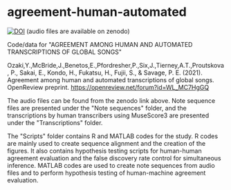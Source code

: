 # agreement-human-automated

[![DOI](https://zenodo.org/badge/DOI/10.5281/zenodo.4941863.svg)](https://doi.org/10.5281/zenodo.4941863)
(audio files are available on zenodo)

Code/data for "AGREEMENT AMONG HUMAN AND AUTOMATED TRANSCRIPTIONS OF GLOBAL SONGS"

Ozaki,Y.,McBride,J.,Benetos,E.,Pfordresher,P.,Six,J.,Tierney,A.T.,Proutskova, P., Sakai, E., Kondo, H., Fukatsu, H., Fujii, S., & Savage, P. E. (2021). Agreement among human and automated transcriptions of global songs. OpenReview preprint. https://openreview.net/forum?id=WL_MC7HgGQ

The audio files can be found from the zenodo link above. Note sequence files are presented under the "Note sequences" folder, and the transcriptions by human transcribers using MuseScore3 are presented under the "Transcriptions" folder. 

The "Scripts" folder contains R and MATLAB codes for the study. R codes are mainly used to create sequence alignment and the creation of the figures. It also contains hypothesis testing scripts for human-human agreement evaluation and the false discovery rate control for simultaneous inference. MATLAB codes are used to create note sequences from audio files and to perform hypothesis testing of human-machine agreement evaluation.
